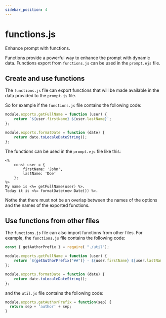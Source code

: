 ```yaml
---
sidebar_position: 4
---
```


# functions.js

Enhance prompt with functions.

Functions provide a powerful way to enhance the prompt with dynamic data. Functions export from `functions.js` can be used in the `prompt.ejs` file.

## Create and use functions

The `functions.js` file can export functions that will be made available in the data provided to the `prompt.js` file.

So for example if the `functions.js` file contains the following code:

```javascript
module.exports.getFullName = function (user) {
    return `${user.firstName} ${user.lastName}`;
};

module.exports.formatDate = function (date) {
    return date.toLocaleDateString();
};
```

The functions can be used in the `prompt.ejs` file like this:

```ejs
<%
    const user = {
        firstName: 'John',
        lastName: 'Doe'
    };
%>
My name is <%= getFullName(user) %>.
Today it is <%= formatDate(new Date()) %>.
```

Nothe that there must not be an overlap between the names of the options and the names of the exported functions.

## Use functions from other files

The `functions.js` file can also import functions from other files. For example, the `functions.js` file contains the following code:

```javascript
const { getAuthorPrefix } = require( "./util");

module.exports.getFullName = function (user) {
    return `${getAuthorPrefix("##")} - ${user.firstName} ${user.lastName}`;
};

module.exports.formatDate = function (date) {
    return date.toLocaleDateString();
};
```

and the `util.js` file contains the following code:

```javascript
module.exports.getAuthorPrefix = function(sep) {
  return sep + 'author' + sep;
}
```